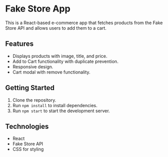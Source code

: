 # Fake Store App

This is a React-based e-commerce app that fetches products from the Fake Store API and allows users to add them to a cart.

## Features
- Displays products with image, title, and price.
- Add to Cart functionality with duplicate prevention.
- Responsive design.
- Cart modal with remove functionality.

## Getting Started
1. Clone the repository.
2. Run `npm install` to install dependencies.
3. Run `npm start` to start the development server.

## Technologies
- React
- Fake Store API
- CSS for styling

